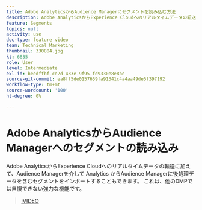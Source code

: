 ```yaml
---
title: Adobe AnalyticsからAudience Managerにセグメントを読み込む方法
description: Adobe AnalyticsからExperience Cloudへのリアルタイムデータの転送に加えて、Audience Managerを介して Analytics からAudience Managerに後処理データを含むセグメントをインポートすることもできます。 これは、他のDMPでは自慢できない強力な機能です。
feature: Segments
topics: null
activity: use
doc-type: feature video
team: Technical Marketing
thumbnail: 330804.jpg
kt: 6835
role: User
level: Intermediate
exl-id: beedffbf-ce2d-433e-9f95-fd9330e8e8be
source-git-commit: ea8ff5de0157659fa91341c4a4aa49de6f397192
workflow-type: tm+mt
source-wordcount: '100'
ht-degree: 0%

---
```


# Adobe AnalyticsからAudience Managerへのセグメントの読み込み

Adobe AnalyticsからExperience Cloudへのリアルタイムデータの転送に加えて、Audience Managerを介して Analytics からAudience Managerに後処理データを含むセグメントをインポートすることもできます。 これは、他のDMPでは自慢できない強力な機能です。

>[!VIDEO](https://video.tv.adobe.com/v/344725/?quality=12&learn=on&captions=jpn)
